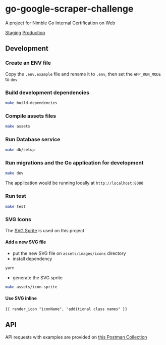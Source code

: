 # go-google-scraper-challenge
A project for Nimble Go Internal Certification on Web

[Staging](https://google-scraper-staging.herokuapp.com)
[Production](https://google-scraper-web.herokuapp.com)

## Development

### Create an ENV file

  Copy the `.env.example` file and rename it to `.env`, then set the `APP_RUN_MODE` to `dev`

### Build development dependencies

  ```sh
  make build-dependencies
  ```

### Compile assets files

  ```sh
  make assets
  ```

### Run Database service

  ```sh
  make db/setup
  ```

### Run migrations and the Go application for development

  ```sh
  make dev
  ```

  The application would be running locally at `http://localhost:8080`

### Run test

  ```sh
  make test
  ```

### SVG Icons

  The [SVG Sprite](https://github.com/jkphl/svg-sprite) is used on this project

  #### Add a new SVG file
  - put the new SVG file on `assets/images/icons` directory
  - install dependency
  ```sh
  yarn
  ```
  - generate the SVG sprite
  ```sh
  make assets/icon-sprite
  ```

  #### Use SVG inline
  ```html
  {{ render_icon "iconName", "additional class names" }}
  ```

## API

  API requests with examples are provided on [this Postman Collection](https://documenter.getpostman.com/view/8783956/TW77fNqE)
